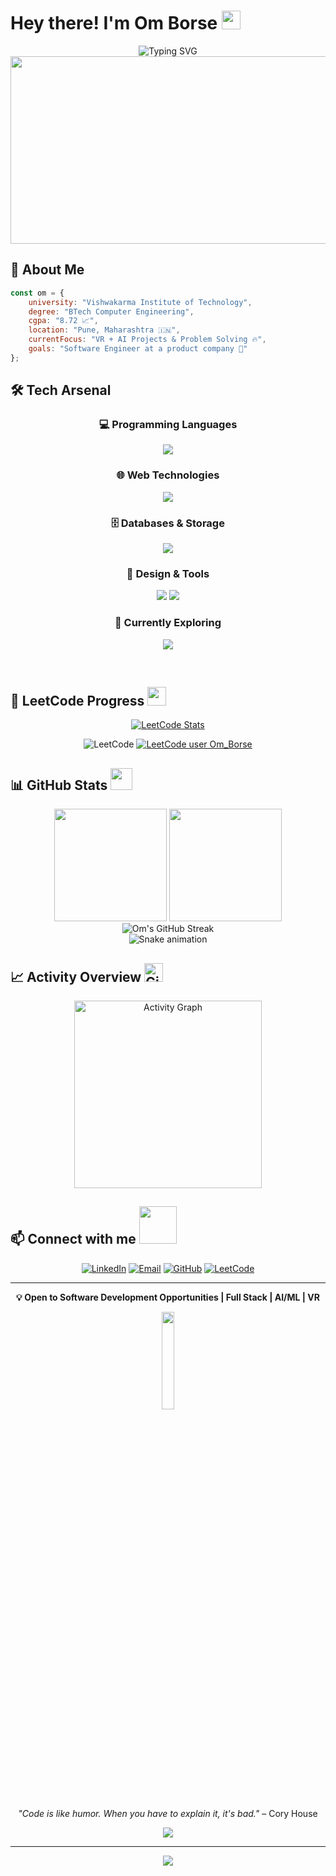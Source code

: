 # Hey there! I'm Om Borse <img src="https://raw.githubusercontent.com/MartinHeinz/MartinHeinz/master/wave.gif" width="30px" height="30px" />

<div align="center">
  <img src="https://readme-typing-svg.herokuapp.com?font=Fira+Code&pause=1000&color=58A6FF&center=true&vCenter=true&width=500&lines=BTech+Computer+Engineering;Full+Stack+Developer+%F0%9F%9A%80;Problem+Solver+%F0%9F%A7%A9" alt="Typing SVG" />
</div>

<div align="center">
  <img src="https://media.giphy.com/media/dWesBcTLavkZuG35MI/giphy.gif" width="600" height="300"/>
</div>

## 🚀 About Me
```javascript
const om = {
    university: "Vishwakarma Institute of Technology",
    degree: "BTech Computer Engineering",
    cgpa: "8.72 📈",
    location: "Pune, Maharashtra 🇮🇳",
    currentFocus: "VR + AI Projects & Problem Solving 🔥",
    goals: "Software Engineer at a product company 💼"
};
```

## 🛠️ Tech Arsenal
<div align="center">

### 💻 Programming Languages
<p align="center">
  <img src="https://skillicons.dev/icons?i=java,python,c,js" />
</p>

### 🌐 Web Technologies
<p align="center">
  <img src="https://skillicons.dev/icons?i=html,css,nodejs,bootstrap,tailwind,flask" />
</p>

### 🗄️ Databases & Storage
<p align="center">
  <img src="https://skillicons.dev/icons?i=mysql,mongodb" />
</p>

### 🎨 Design & Tools
<p align="center">
  <img src="https://skillicons.dev/icons?i=figma,git" />
  <img src="https://img.shields.io/badge/Canva-%2300C4CC.svg?style=for-the-badge&logo=Canva&logoColor=white" />
</p>

### 🧠 Currently Exploring
<p align="center">
  <img src="https://skillicons.dev/icons?i=unreal,tensorflow,aws" />
</p>

<br/>
</div>

## 🧩 LeetCode Progress <img src="https://media.giphy.com/media/WUlplcMpOCEmTGBtBW/giphy.gif" width="30">

<div align="center">
  
[![LeetCode Stats](https://leetcard.jacoblin.cool/Om_Borse?theme=dark&font=Fira%20Code&ext=heatmap)](https://leetcode.com/u/Om_Borse/)

</div>

<div align="center">
  
![LeetCode](https://img.shields.io/badge/LeetCode-000000?style=for-the-badge&logo=LeetCode&logoColor=#d16c06)
[![LeetCode user Om_Borse](https://img.shields.io/badge/dynamic/json?style=for-the-badge&labelColor=black&color=%23ffa116&label=Problems%20Solved&query=solved&url=https%3A%2F%2Fleetcode-badge.vercel.app%2Fapi%2Fusers%2FOm_Borse&logo=leetcode&logoColor=yellow)](https://leetcode.com/u/Om_Borse/)

</div>

## 📊 GitHub Stats <img src="https://media.giphy.com/media/iY8CRBdQXODJSCERIr/giphy.gif" width="35" height="35">

<div align="center">
  <img height="180em" src="https://github-readme-stats.vercel.app/api?username=Om-Borse26&show_icons=true&theme=tokyonight&include_all_commits=true&count_private=true&hide_border=true"/>
  <img height="180em" src="https://github-readme-stats.vercel.app/api/top-langs/?username=Om-Borse26&layout=compact&langs_count=8&theme=tokyonight&hide_border=true"/>
</div>

<div align="center">
  <img src="https://github-readme-streak-stats.herokuapp.com?user=Om-Borse26&theme=tokyonight&hide_border=true" alt="Om's GitHub Streak" />
</div>

<div align="center">
  
  <!-- Snake Animation -->
  <img src="https://raw.githubusercontent.com/Om-Borse26/Om-Borse26/output/snake.svg" alt="Snake animation" />
  
</div>

## 📈 Activity Overview <img src="https://media.giphy.com/media/W5eoZHPpUx9sapR0eu/giphy.gif" width="30px" alt="Git"/>

<div align="center">
  <img src="https://github-readme-activity-graph.vercel.app/graph?username=Om-Borse26&theme=tokyo-night&hide_border=true&area=true&custom_title=Contribution%20Graph" height="300" alt="Activity Graph" />
</div>

## 📫 Connect with me <img src="https://media.giphy.com/media/LnQjpWaON8nhr21vNW/giphy.gif" width="60">

<div align="center">

[![LinkedIn](https://img.shields.io/badge/-LinkedIn-0077B5?style=for-the-badge&logo=linkedin&logoColor=white)](https://linkedin.com/in/om-borse-592a0225b)
[![Email](https://img.shields.io/badge/-Email-D14836?style=for-the-badge&logo=gmail&logoColor=white)](mailto:omborse1618@gmail.com)
[![GitHub](https://img.shields.io/badge/-GitHub-181717?style=for-the-badge&logo=github&logoColor=white)](https://github.com/Om-Borse26)
[![LeetCode](https://img.shields.io/badge/-LeetCode-FFA116?style=for-the-badge&logo=leetcode&logoColor=black)](https://leetcode.com/u/Om_Borse/)

</div>

---

<div align="center">
  
**💡 Open to Software Development Opportunities | Full Stack | AI/ML | VR**

<img src="https://media.giphy.com/media/jpVnC65DmYeyRL4LHS/giphy.gif" width="20%" height="20%"/>

*"Code is like humor. When you have to explain it, it's bad."* – Cory House

<img src="https://komarev.com/ghpvc/?username=Om-Borse26&color=blueviolet&style=flat-square&label=Profile+Views" />

</div>

---

<div align="center">
  <img src="https://capsule-render.vercel.app/api?type=waving&color=gradient&height=60&section=footer"/>
</div>
